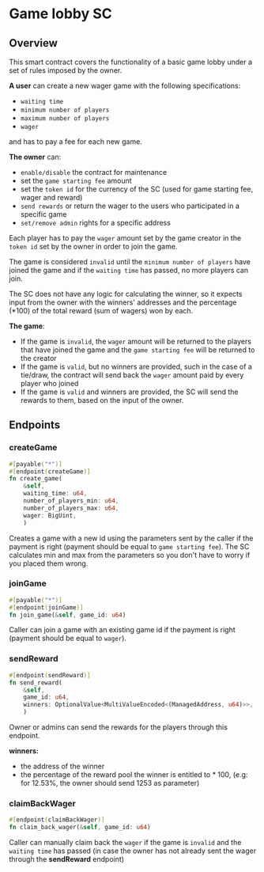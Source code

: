 # Game lobby SC


## Overview
This smart contract covers the functionality of a basic game lobby under a set of rules imposed by the owner.

**A user** can create a new wager game with the following specifications:
- `waiting time`
- `minimum number of players`
- `maximum number of players`
- `wager`

and has to pay a fee for each new game. 

**The owner** can:
- `enable/disable` the contract for maintenance
- set the `game starting fee` amount
- set the `token id` for the currency of the SC (used for game starting fee, wager and reward)
- `send rewards` or return the wager to the users who participated in a specific game
- `set/remove admin` rights for a specific address 

Each player has to pay the `wager` amount set by the game creator in the `token id` set by the owner in order to join the game.

The game is considered `invalid` until the `minimum number of players` have joined the game and if the `waiting time` has passed, no more players can join.

The SC does not have any logic for calculating the winner, so it expects input from the owner with the winners' addresses and the percentage (*100) of the total reward (sum of wagers) won by each. 

**The game**:
- If the game is `invalid`, the `wager` amount will be returned to the players that have joined the game and the `game starting fee` will be returned to the creator
- If the game is `valid`, but no winners are provided, such in the case of a tie/draw, the contract will send back the `wager` amount paid by every player who joined
- If the game is `valid` and winners are provided, the SC will send the rewards to them, based on the input of the owner.

## Endpoints
### createGame
```rust
#[payable("*")]
#[endpoint(createGame)]
fn create_game(
    &self,
    waiting_time: u64,
    number_of_players_min: u64,
    number_of_players_max: u64,
    wager: BigUint,
    )
```
Creates a game with a new id using the parameters sent by the caller if the payment is right (payment should be equal to `game starting fee`). 
The SC calculates min and max from the parameters so you don't have to worry if you placed them wrong.


### joinGame
```rust
#[payable("*")]
#[endpoint(joinGame)]
fn join_game(&self, game_id: u64) 
```
Caller can join a game with an existing game id if the payment is right (payment should be equal to `wager`).


### sendReward
```rust
#[endpoint(sendReward)]
fn send_reward(
    &self,
    game_id: u64,
    winners: OptionalValue<MultiValueEncoded<(ManagedAddress, u64)>>,
    )
```
Owner or admins can send the rewards for the players through this endpoint.


**winners:**
- the address of the winner
- the percentage of the reward pool the winner is entitled to * 100, (e.g: for 12.53%, the owner should send 1253 as parameter)

### claimBackWager
```rust
#[endpoint(claimBackWager)]
fn claim_back_wager(&self, game_id: u64)
```
Caller can manually claim back the `wager` if the game is `invalid` and the `waiting time` has passed (in case the owner has not already sent the wager through the **sendReward** endpoint)